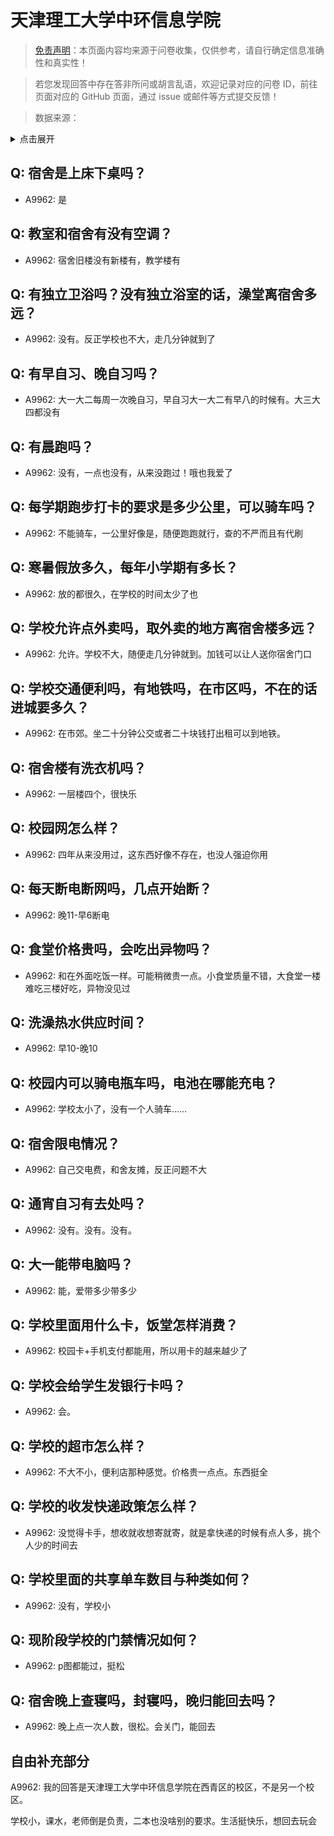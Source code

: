 # 天津理工大学中环信息学院

> [免责声明](https://colleges.chat/#_3)：本页面内容均来源于问卷收集，仅供参考，请自行确定信息准确性和真实性！

> 若您发现回答中存在答非所问或胡言乱语，欢迎记录对应的问卷 ID，前往页面对应的 GitHub 页面，通过 issue 或邮件等方式提交反馈！

> 数据来源：

<details><summary>点击展开</summary>
<ul>
<li>A9962: 匿名 (2022 年 06 月)</li>
</ul>
</details>

## Q: 宿舍是上床下桌吗？

- A9962: 是

## Q: 教室和宿舍有没有空调？

- A9962: 宿舍旧楼没有新楼有，教学楼有

## Q: 有独立卫浴吗？没有独立浴室的话，澡堂离宿舍多远？

- A9962: 没有。反正学校也不大，走几分钟就到了

## Q: 有早自习、晚自习吗？

- A9962: 大一大二每周一次晚自习，早自习大一大二有早八的时候有。大三大四都没有

## Q: 有晨跑吗？

- A9962: 没有，一点也没有，从来没跑过！哦也我爱了

## Q: 每学期跑步打卡的要求是多少公里，可以骑车吗？

- A9962: 不能骑车，一公里好像是，随便跑跑就行，查的不严而且有代刷

## Q: 寒暑假放多久，每年小学期有多长？

- A9962: 放的都很久，在学校的时间太少了也

## Q: 学校允许点外卖吗，取外卖的地方离宿舍楼多远？

- A9962: 允许。学校不大，随便走几分钟就到。加钱可以让人送你宿舍门口

## Q: 学校交通便利吗，有地铁吗，在市区吗，不在的话进城要多久？

- A9962: 在市郊。坐二十分钟公交或者二十块钱打出租可以到地铁。

## Q: 宿舍楼有洗衣机吗？

- A9962: 一层楼四个，很快乐

## Q: 校园网怎么样？

- A9962: 四年从来没用过，这东西好像不存在，也没人强迫你用

## Q: 每天断电断网吗，几点开始断？

- A9962: 晚11-早6断电

## Q: 食堂价格贵吗，会吃出异物吗？

- A9962: 和在外面吃饭一样。可能稍微贵一点。小食堂质量不错，大食堂一楼难吃三楼好吃，异物没见过

## Q: 洗澡热水供应时间？

- A9962: 早10-晚10

## Q: 校园内可以骑电瓶车吗，电池在哪能充电？

- A9962: 学校太小了，没有一个人骑车……

## Q: 宿舍限电情况？

- A9962: 自己交电费，和舍友摊，反正问题不大

## Q: 通宵自习有去处吗？

- A9962: 没有。没有。没有。

## Q: 大一能带电脑吗？

- A9962: 能，爱带多少带多少

## Q: 学校里面用什么卡，饭堂怎样消费？

- A9962: 校园卡+手机支付都能用，所以用卡的越来越少了

## Q: 学校会给学生发银行卡吗？

- A9962: 会。

## Q: 学校的超市怎么样？

- A9962: 不大不小，便利店那种感觉。价格贵一点点。东西挺全

## Q: 学校的收发快递政策怎么样？

- A9962: 没觉得卡手，想收就收想寄就寄，就是拿快递的时候有点人多，挑个人少的时间去

## Q: 学校里面的共享单车数目与种类如何？

- A9962: 没有，学校小

## Q: 现阶段学校的门禁情况如何？

- A9962: p图都能过，挺松

## Q: 宿舍晚上查寝吗，封寝吗，晚归能回去吗？

- A9962: 晚上点一次人数，很松。会关门，能回去

## 自由补充部分

A9962: 我的回答是天津理工大学中环信息学院在西青区的校区，不是另一个校区。

学校小，课水，老师倒是负责，二本也没啥别的要求。生活挺快乐，想回去玩会